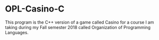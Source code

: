 # OPL-Casino-C

This program is the C++ version of a game called Casino for a course I am taking during my Fall semester 2018 called Organization of Programming Languages.
